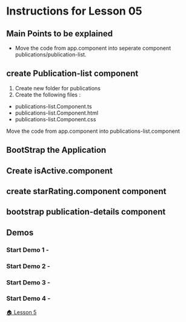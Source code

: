 # Instructions for Lesson 05

## Main Points to be explained

* Move the code from app.component into seperate component
publications/publication-list.

## create Publication-list component

1. Create new folder for publications
2. Create the following files :
* publications-list.Component.ts
* publications-list.Component.html
* publications-list.Component.css

Move the code from  app.component into publications-list.component

## BootStrap the Application

## Create isActive.component

## create starRating.component  component

## bootstrap publication-details component


## Demos

### **Start Demo 1** - 


### **Start Demo 2** - 


### **Start Demo 3** - 

### **Start Demo 4** - 


 [ :house: Lesson 5](https://github.com/costaivo/AngularJs2-AdManager/tree/Dev/02_AdManager/05_Lesson/Start) 